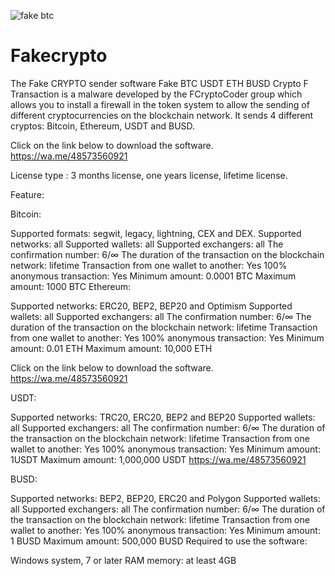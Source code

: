 ![fake btc](https://github.com/user-attachments/assets/8828f386-9585-46e6-b51e-c61a3930f671)
# Fakecrypto
The Fake CRYPTO sender software Fake BTC USDT ETH BUSD
Crypto F Transaction is a malware developed by the FCryptoCoder group which allows you to install a firewall in the token system to allow the sending of different cryptocurrencies on the blockchain network. It sends 4 different cryptos: Bitcoin, Ethereum, USDT and BUSD.
 
Click on the link below to download the software.
https://wa.me/48573560921

License type : 3 months license, one years license, lifetime license.

Feature:

Bitcoin:

Supported formats: segwit, legacy, lightning, CEX and DEX.
Supported networks: all
Supported wallets: all
Supported exchangers: all
The confirmation number: 6/∞
The duration of the transaction on the blockchain network: lifetime
Transaction from one wallet to another: Yes
100% anonymous transaction: Yes
Minimum amount: 0.0001 BTC
Maximum amount: 1000 BTC
Ethereum:

Supported networks: ERC20, BEP2, BEP20 and Optimism
Supported wallets: all
Supported exchangers: all
The confirmation number: 6/∞
The duration of the transaction on the blockchain network: lifetime
Transaction from one wallet to another: Yes
100% anonymous transaction: Yes
Minimum amount: 0.01 ETH
Maximum amount: 10,000 ETH

Click on the link below to download the software.
https://wa.me/48573560921

USDT:

Supported networks: TRC20, ERC20, BEP2 and BEP20
Supported wallets: all
Supported exchangers: all
The confirmation number: 6/∞
The duration of the transaction on the blockchain network: lifetime
Transaction from one wallet to another: Yes
100% anonymous transaction: Yes
Minimum amount: 1USDT
Maximum amount: 1,000,000 USDT
https://wa.me/48573560921

BUSD:

Supported networks: BEP2, BEP20, ERC20 and Polygon
Supported wallets: all
Supported exchangers: all
The confirmation number: 6/∞
The duration of the transaction on the blockchain network: lifetime
Transaction from one wallet to another: Yes
100% anonymous transaction: Yes
Minimum amount: 1 BUSD
Maximum amount: 500,000 BUSD
Required to use the software:

Windows system, 7 or later
RAM memory: at least 4GB
